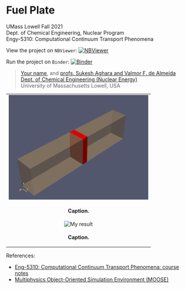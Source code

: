 # Fuel Plate

UMass Lowell Fall 2021 <br>
Dept. of Chemical Engineering, Nuclear Program <br>
Engy-5310: Computational Continuum Transport Phenomena

View the project on `NBViewer`: [![NBViewer](https://raw.githubusercontent.com/jupyter/design/master/logos/Badges/nbviewer_badge.svg)](https://nbviewer.jupyter.org/github/dpploy/engy-5310/blob/main/projects/fuel-plate/report.ipynb)

Run the project on `Binder`: [![Binder](https://mybinder.org/badge_logo.svg)](https://mybinder.org/v2/gh/dpploy/engy-5310/HEAD?filepath=projects%2Ffuel-plate%2Freport.ipynb)

 >[Your name](https://github.com/name), and [profs. Sukesh Aghara and Valmor F. de Almeida](url) <br>
 >[Dept. of Chemical Engineering (Nuclear Energy)](xxx) <br>
 >University of Massachusetts Lowell, USA <br>

|  |
|:---:|
| <img width="380" src="pics/domain.png" title="My result"> |
| <p style="text-align:center;"><b>Caption.</b></p> |
| <img width="380" src="pics/result.png" title="My result"> |
| <p style="text-align:center;"><b>Caption.</b></p> |


References:

 + [Eng-5310: Computational Continuum Transport Phenomena: course notes](https://github.com/dpploy/engy-5310)
 + [Multiphysics Object-Oriented Simulation Environment (MOOSE)](https://mooseframework.inl.gov/)
